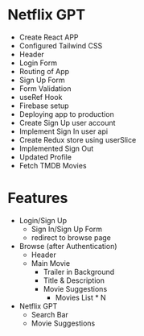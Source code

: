 # Netflix GPT

- Create React APP
- Configured Tailwind CSS
- Header
- Login Form
- Routing of App
- Sign Up Form
- Form Validation
- useRef Hook
- Firebase setup
- Deploying app to production
- Create Sign Up user account
- Implement Sign In user api
- Create Redux store using userSlice
- Implemented Sign Out
- Updated Profile
- Fetch TMDB Movies

# Features
- Login/Sign Up
    - Sign In/Sign Up Form
    - redirect to browse page
- Browse (after Authentication)
    - Header
    - Main Movie
        - Trailer in Background
        - Title & Description
        - Movie Suggestions
            - Movies List * N
- Netflix GPT
    - Search Bar
    - Movie Suggestions